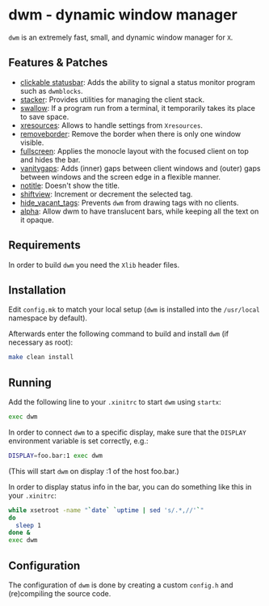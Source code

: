# dwm - dynamic window manager

`dwm` is an extremely fast, small, and dynamic window manager for `X`.


## Features & Patches
- [clickable statusbar](https://dwm.suckless.org/patches/statuscmd/): Adds the ability to signal a status monitor program such as `dwmblocks`.
- [stacker](https://dwm.suckless.org/patches/stacker/): Provides utilities for managing the client stack.
- [swallow](https://dwm.suckless.org/patches/swallow/): If a program run from a terminal, it temporarily takes its place to save space.
- [xresources](https://dwm.suckless.org/patches/xresources/): Allows to handle settings from `Xresources`.
- [removeborder](https://dwm.suckless.org/patches/removeborder/): Remove the border when there is only one window visible.
- [fullscreen](https://dwm.suckless.org/patches/fullscreen/): Applies the monocle layout with the focused client on top and hides the bar.
- [vanitygaps](https://dwm.suckless.org/patches/vanitygaps/): Adds (inner) gaps between client windows and (outer) gaps between windows and the screen edge in a flexible manner.
- [notitle](https://dwm.suckless.org/patches/notitle/): Doesn't show the title.
- [shiftview](https://dwm.suckless.org/patches/nextprev/): Increment or decrement the selected tag.
- [hide_vacant_tags](https://dwm.suckless.org/patches/hide_vacant_tags/): Prevents `dwm` from drawing tags with no clients.
- [alpha](https://dwm.suckless.org/patches/alpha/): Allow dwm to have translucent bars, while keeping all the text on it opaque.

## Requirements

In order to build `dwm` you need the `Xlib` header files.


## Installation

Edit `config.mk` to match your local setup (`dwm` is installed into the `/usr/local` namespace by default).

Afterwards enter the following command to build and install `dwm` (if necessary as root):

```bash
make clean install
```

## Running

Add the following line to your `.xinitrc` to start `dwm` using `startx`:

```bash
exec dwm
```

In order to connect `dwm` to a specific display, make sure that the `DISPLAY` environment variable is set correctly, e.g.:

```bash
DISPLAY=foo.bar:1 exec dwm
```

(This will start `dwm` on display :1 of the host foo.bar.)

In order to display status info in the bar, you can do something
like this in your `.xinitrc`:

```bash
while xsetroot -name "`date` `uptime | sed 's/.*,//'`"
do
  sleep 1
done &
exec dwm
```

## Configuration

The configuration of `dwm` is done by creating a custom `config.h` and (re)compiling the source code.
